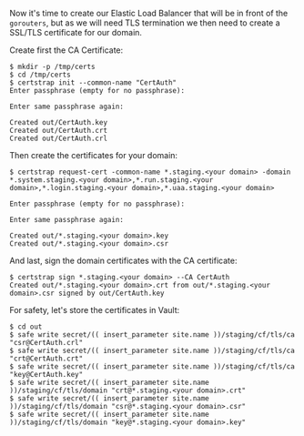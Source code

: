 Now it's time to create our Elastic Load Balancer that will be in front of the `gorouters`, but as we will need TLS termination we then need to create a SSL/TLS certificate for our domain.

Create first the CA Certificate:

```
$ mkdir -p /tmp/certs
$ cd /tmp/certs
$ certstrap init --common-name "CertAuth"
Enter passphrase (empty for no passphrase):

Enter same passphrase again:

Created out/CertAuth.key
Created out/CertAuth.crt
Created out/CertAuth.crl
```

Then create the certificates for your domain:

```
$ certstrap request-cert -common-name *.staging.<your domain> -domain *.system.staging.<your domain>,*.run.staging.<your domain>,*.login.staging.<your domain>,*.uaa.staging.<your domain>

Enter passphrase (empty for no passphrase):

Enter same passphrase again:

Created out/*.staging.<your domain>.key
Created out/*.staging.<your domain>.csr
```

And last, sign the domain certificates with the CA certificate:

```
$ certstrap sign *.staging.<your domain> --CA CertAuth
Created out/*.staging.<your domain>.crt from out/*.staging.<your domain>.csr signed by out/CertAuth.key
```

For safety, let's store the certificates in Vault:

```
$ cd out
$ safe write secret/(( insert_parameter site.name ))/staging/cf/tls/ca "csr@CertAuth.crl"
$ safe write secret/(( insert_parameter site.name ))/staging/cf/tls/ca "crt@CertAuth.crt"
$ safe write secret/(( insert_parameter site.name ))/staging/cf/tls/ca "key@CertAuth.key"
$ safe write secret/(( insert_parameter site.name ))/staging/cf/tls/domain "crt@*.staging.<your domain>.crt"
$ safe write secret/(( insert_parameter site.name ))/staging/cf/tls/domain "csr@*.staging.<your domain>.csr"
$ safe write secret/(( insert_parameter site.name ))/staging/cf/tls/domain "key@*.staging.<your domain>.key"
```
